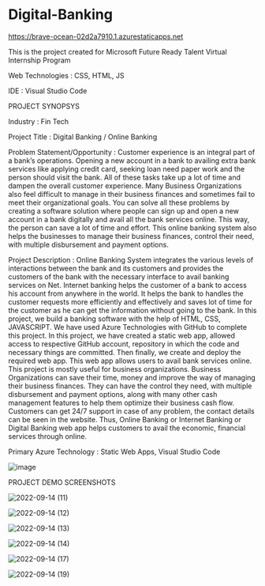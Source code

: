 # Digital-Banking
https://brave-ocean-02d2a7910.1.azurestaticapps.net

This is the project created for Microsoft Future Ready Talent Virtual Internship Program

Web Technologies : CSS, HTML, JS

IDE : Visual Studio Code

PROJECT SYNOPSYS


Industry : Fin Tech


Project Title : Digital Banking / Online Banking


Problem Statement/Opportunity : 
Customer experience is an integral part of a bank’s operations. Opening a new account in a bank to availing extra bank services like applying credit card, seeking loan need paper work and the person should visit the bank. All of these tasks take up a lot of time and dampen the overall customer experience. Many Business Organizations also feel difficult to manage in their business finances and sometimes fail to meet their organizational goals. You can solve all these problems by creating a software solution where people can sign up and open a new account in a bank digitally and avail all the bank services online. This way, the person can save a lot of time and effort. This online banking system also helps the businesses to manage their business finances, control their need, with multiple disbursement and payment options.


Project Description : 
Online Banking System integrates the various levels of interactions between the bank and its customers and provides the customers of the bank with the necessary interface to avail banking services on Net. Internet banking helps the customer of a bank to access his account from anywhere in the world. It helps the bank to handles the customer requests more efficiently and effectively and saves lot of time for the customer as he can get the information without going to the bank. In this project, we build a banking software with the help of HTML, CSS, JAVASCRIPT. We have used Azure Technologies with GitHub to complete this project. In this project, we have created a static web app, allowed access to respective GitHub account, repository in which the code and necessary things are committed. Then finally, we create and deploy the required web app. This web app allows users to avail bank services online. This project is mostly useful for business organizations. Business Organizations can save their time, money and improve the way of managing their business finances. They can have the control they need, with multiple disbursement and payment options, along with many other cash management features to help them optimize their business cash flow. Customers can get 24/7 support in case of any problem, the contact details can be seen in the website. Thus, Online Banking or Internet Banking or Digital Banking web app helps customers to avail the economic, financial services through online.


Primary Azure Technology :
Static Web Apps, Visual Studio Code


![image](https://user-images.githubusercontent.com/91484850/190104991-2f5e7080-5297-4267-97d3-7b3ff06f038e.png)


PROJECT DEMO SCREENSHOTS


![2022-09-14 (11)](https://user-images.githubusercontent.com/91484850/190106761-a5be27ea-8183-4584-ba9e-53c1324e0fc6.png)

![2022-09-14 (12)](https://user-images.githubusercontent.com/91484850/190106934-11514c7c-9f9a-4464-9c91-783d0c75af9b.png)

![2022-09-14 (13)](https://user-images.githubusercontent.com/91484850/190107158-3e362203-e9ea-4c60-81d8-13536176e8e9.png)

![2022-09-14 (14)](https://user-images.githubusercontent.com/91484850/190107375-9368b9d0-55c6-4d3f-8f15-d71023572450.png)

![2022-09-14 (17)](https://user-images.githubusercontent.com/91484850/190107690-90b7a8cd-49b4-478e-9e83-a25f6a32d850.png)

![2022-09-14 (19)](https://user-images.githubusercontent.com/91484850/190108217-5b797f64-587c-4967-a2ff-6bc11b26326c.png)








